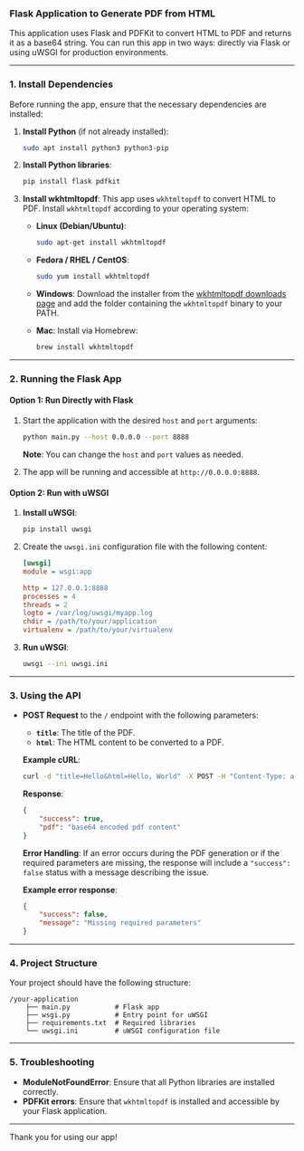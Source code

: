 ### Flask Application to Generate PDF from HTML

This application uses Flask and PDFKit to convert HTML to PDF and returns it as a base64 string. You can run this app in two ways: directly via Flask or using uWSGI for production environments.

---

### 1. Install Dependencies

Before running the app, ensure that the necessary dependencies are installed:

1. **Install Python** (if not already installed):
   ```bash
   sudo apt install python3 python3-pip
   ```

2. **Install Python libraries**:
   ```bash
   pip install flask pdfkit
   ```

3. **Install wkhtmltopdf**:
   This app uses `wkhtmltopdf` to convert HTML to PDF. Install `wkhtmltopdf` according to your operating system:

   - **Linux (Debian/Ubuntu)**:
     ```bash
     sudo apt-get install wkhtmltopdf
     ```

   - **Fedora / RHEL / CentOS**:
     ```bash
     sudo yum install wkhtmltopdf
     ```

   - **Windows**:
     Download the installer from the [wkhtmltopdf downloads page](https://wkhtmltopdf.org/downloads.html) and add the folder containing the `wkhtmltopdf` binary to your PATH.

   - **Mac**:
     Install via Homebrew:
     ```bash
     brew install wkhtmltopdf
     ```

---

### 2. Running the Flask App

#### Option 1: Run Directly with Flask

1. Start the application with the desired `host` and `port` arguments:

   ```bash
   python main.py --host 0.0.0.0 --port 8888
   ```

   **Note**: You can change the `host` and `port` values as needed.

2. The app will be running and accessible at `http://0.0.0.0:8888`.

#### Option 2: Run with uWSGI

1. **Install uWSGI**:
   ```bash
   pip install uwsgi
   ```

2. Create the `uwsgi.ini` configuration file with the following content:

   ```ini
   [uwsgi]
   module = wsgi:app

   http = 127.0.0.1:8888
   processes = 4
   threads = 2
   logto = /var/log/uwsgi/myapp.log
   chdir = /path/to/your/application
   virtualenv = /path/to/your/virtualenv
   ```

3. **Run uWSGI**:
   ```bash
   uwsgi --ini uwsgi.ini
   ```

---

### 3. Using the API

- **POST Request** to the `/` endpoint with the following parameters:
  - **`title`**: The title of the PDF.
  - **`html`**: The HTML content to be converted to a PDF.

  **Example cURL**:
  ```bash
  curl -d "title=Hello&html=Hello, World" -X POST -H "Content-Type: application/x-www-form-urlencoded" http://localhost:8888
  ```

  **Response**:
  ```json
  {
      "success": true,
      "pdf": "base64 encoded pdf content"
  }
  ```

  **Error Handling**: If an error occurs during the PDF generation or if the required parameters are missing, the response will include a `"success": false` status with a message describing the issue.

  **Example error response**:
  ```json
  {
      "success": false,
      "message": "Missing required parameters"
  }
  ```

---

### 4. Project Structure

Your project should have the following structure:

```
/your-application
    ├── main.py           # Flask app
    ├── wsgi.py           # Entry point for uWSGI
    ├── requirements.txt  # Required libraries
    └── uwsgi.ini         # uWSGI configuration file
```

---

### 5. Troubleshooting

- **ModuleNotFoundError**: Ensure that all Python libraries are installed correctly.
- **PDFKit errors**: Ensure that `wkhtmltopdf` is installed and accessible by your Flask application.

---

Thank you for using our app!
